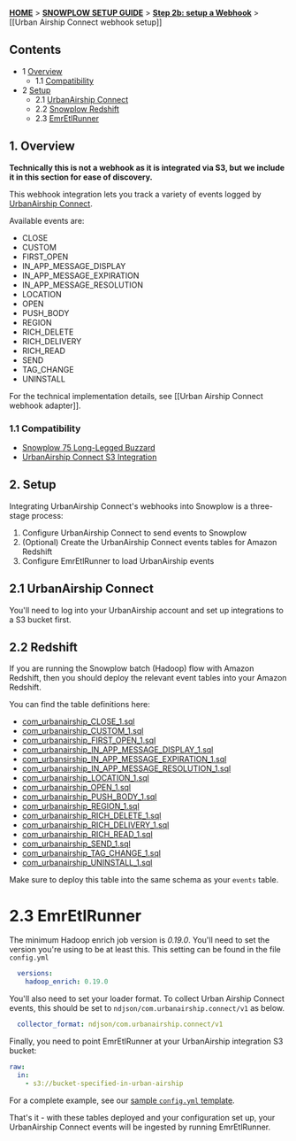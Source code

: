 <a name="top" />

[**HOME**](Home) > [**SNOWPLOW SETUP GUIDE**](Setting-up-Snowplow) > [**Step 2b: setup a Webhook**](Setting-up-a-webhook) > [[Urban Airship Connect webhook setup]]

## Contents

- 1 [Overview](#overview)
  - 1.1 [Compatibility](#compat)
- 2 [Setup](#setup)
  - 2.1 [UrbanAirship Connect](#setup-urbanairship)
  - 2.2 [Snowplow Redshift](#setup-redshift)
  - 2.3 [EmrEtlRunner](#setup-emr-etl-runner)

<a name="overview" />

## 1. Overview

**Technically this is not a webhook as it is integrated via S3, but we include it in this section for ease of discovery.**

This webhook integration lets you track a variety of events logged by [UrbanAirship Connect][urbanairship-website].

Available events are:

- CLOSE
- CUSTOM
- FIRST_OPEN
- IN_APP_MESSAGE_DISPLAY
- IN_APP_MESSAGE_EXPIRATION
- IN_APP_MESSAGE_RESOLUTION
- LOCATION
- OPEN
- PUSH_BODY
- REGION
- RICH_DELETE
- RICH_DELIVERY
- RICH_READ
- SEND
- TAG_CHANGE
- UNINSTALL

For the technical implementation details, see [[Urban Airship Connect webhook adapter]].

<a name="compat" />

### 1.1 Compatibility

* [Snowplow 75 Long-Legged Buzzard][snowplow-release]
* [UrbanAirship Connect S3 Integration][urbanairship-webhooks]

<a name="setup" />

## 2. Setup

Integrating UrbanAirship Connect's webhooks into Snowplow is a three-stage process:

1. Configure UrbanAirship Connect to send events to Snowplow
2. (Optional) Create the UrbanAirship Connect events tables for Amazon Redshift
3. Configure EmrEtlRunner to load UrbanAirship events

<a name="setup-urbanairship" />

## 2.1 UrbanAirship Connect

You'll need to log into your UrbanAirship account and set up integrations to a S3 bucket first.

<a name="setup-redshift" />

## 2.2 Redshift

If you are running the Snowplow batch (Hadoop) flow with Amazon Redshift, then you should deploy the relevant event tables into your Amazon Redshift.

You can find the table definitions here:

* [com_urbanairship_CLOSE_1.sql][CLOSE-sql]
* [com_urbanairship_CUSTOM_1.sql][CUSTOM-sql]
* [com_urbanairship_FIRST_OPEN_1.sql][FIRST_OPEN-sql]
* [com_urbanairship_IN_APP_MESSAGE_DISPLAY_1.sql][IN_APP_MESSAGE_DISPLAY-sql]
* [com_urbansirship_IN_APP_MESSAGE_EXPIRATION_1.sql][IN_APP_MESSAGE_EXPIRATION-sql]
* [com_urbanairship_IN_APP_MESSAGE_RESOLUTION_1.sql][IN_APP_MESSAGE_RESOLUTION-sql]
* [com_urbanairship_LOCATION_1.sql][LOCATION-sql]
* [com_urbanairship_OPEN_1.sql][OPEN-sql]
* [com_urbanairship_PUSH_BODY_1.sql][PUSH_BODY-sql]
* [com_urbanairship_REGION_1.sql][REGION-sql]
* [com_urbanairship_RICH_DELETE_1.sql][RICH_DELETE-sql]
* [com_urbanairship_RICH_DELIVERY_1.sql][RICH_DELIVERY-sql]
* [com_urbanairship_RICH_READ_1.sql][RICH_READ-sql]
* [com_urbanairship_SEND_1.sql][SEND-sql]
* [com_urbanairship_TAG_CHANGE_1.sql][TAG_CHANGE-sql]
* [com_urbanairship_UNINSTALL_1.sql][UNINSTALL-sql]

Make sure to deploy this table into the same schema as your `events` table.

<a name="setup-emr-etl-runner" />

# 2.3 EmrEtlRunner

The minimum Hadoop enrich job version is *0.19.0*. You'll need to set the version you're using to be at least this. This setting can be found in the file `config.yml`

```yaml
  versions:
    hadoop_enrich: 0.19.0
```

You'll also need to set your loader format. To collect Urban Airship Connect events, this should be set to `ndjson/com.urbanairship.connect/v1` as below.

```yaml
  collector_format: ndjson/com.urbanairship.connect/v1
```

Finally, you need to point EmrEtlRunner at your UrbanAirship integration S3 bucket:

```yaml
raw:
  in:
    - s3://bucket-specified-in-urban-airship
```

For a complete example, see our [sample `config.yml` template][emretlrunner-config-yml].

That's it - with these tables deployed and your configuration set up, your UrbanAirship Connect events will be ingested by running EmrEtlRunner.

[urbanairship-website]: http://urbanairship.com/
[urbanairship-webhooks]: https://docs.urbanairship.com/connect/index.html
[tracker-protocol]: https://github.com/snowplow/snowplow/wiki/snowplow-tracker-protocol#1-common-parameters-platform-and-event-independent

[urbanairship-adapter]: https://github.com/snowplow/snowplow/blob/master/3-enrich/scala-common-enrich/src/main/scala/com.snowplowanalytics.snowplow.enrich/common/adapters/registry/SendgridAdapter.scala
[snowplow-release]: https://github.com/snowplow/snowplow/releases/tag/r75-long-legged-buzzard

[CLOSE-sql]: https://github.com/snowplow/snowplow/tree/master/4-storage/redshift-storage/sql/com.urbanairship.connect/close_1.sql
[CUSTOM-sql]: https://github.com/snowplow/snowplow/tree/master/4-storage/redshift-storage/sql/com.urbanairship.connect/custom_1.sql
[FIRST_OPEN-sql]: https://github.com/snowplow/snowplow/tree/master/4-storage/redshift-storage/sql/com.urbanairship.connect/first_open_1.sql
[IN_APP_MESSAGE_DISPLAY-sql]: https://github.com/snowplow/snowplow/tree/master/4-storage/redshift-storage/sql/com.urbanairship.connect/in_app_message_display_1.sql
[IN_APP_MESSAGE_EXPIRATION-sql]: https://github.com/snowplow/snowplow/tree/master/4-storage/redshift-storage/sql/com.urbanairship.connect/in_app_message_expiration_1.sql
[IN_APP_MESSAGE_RESOLUTION-sql]: https://github.com/snowplow/snowplow/tree/master/4-storage/redshift-storage/sql/com.urbanairship.connect/in_app_message_resolution_1.sql
[LOCATION-sql]: https://github.com/snowplow/snowplow/tree/master/4-storage/redshift-storage/sql/com.urbanairship.connect/location_1.sql
[OPEN-sql]: https://github.com/snowplow/snowplow/tree/master/4-storage/redshift-storage/sql/com.urbanairship.connect/open_1.sql
[PUSH_BODY-sql]: https://github.com/snowplow/snowplow/tree/master/4-storage/redshift-storage/sql/com.urbanairship.connect/push_body_1.sql
[REGION-sql]: https://github.com/snowplow/snowplow/tree/master/4-storage/redshift-storage/sql/com.urbanairship.connect/region_1.sql
[RICH_DELETE-sql]: https://github.com/snowplow/snowplow/tree/master/4-storage/redshift-storage/sql/com.urbanairship.connect/rich_delete_1.sql
[RICH_DELIVERY-sql]: https://github.com/snowplow/snowplow/tree/master/4-storage/redshift-storage/sql/com.urbanairship.connect/rich_delivery_1.sql
[RICH_READ-sql]: https://github.com/snowplow/snowplow/tree/master/4-storage/redshift-storage/sql/com.urbanairship.connect/rich_read_1.sql
[SEND-sql]: https://github.com/snowplow/snowplow/tree/master/4-storage/redshift-storage/sql/com.urbanairship.connect/send_1.sql
[TAG_CHANGE-sql]: https://github.com/snowplow/snowplow/tree/master/4-storage/redshift-storage/sql/com.urbanairship.connect/tag_change_1.sql
[UNINSTALL-sql]: https://github.com/snowplow/snowplow/tree/master/4-storage/redshift-storage/sql/com.urbanairship.connect/uninstall_1.sql

 [emretlrunner-config-yml]: https://github.com/snowplow/snowplow/blob/master/3-enrich/emr-etl-runner/config/config.yml.sample
